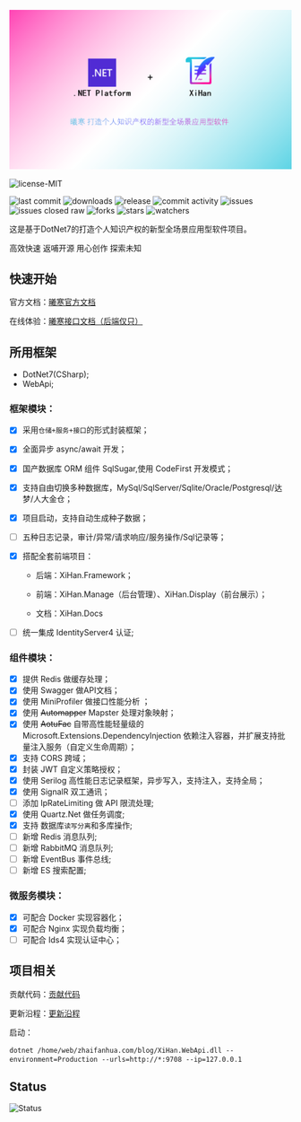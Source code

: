 ![LOGO](LOGO.png)

![license-MIT](https://img.shields.io/badge/license-MIT-blue.svg?longCache=true&style=flat-square) 

![last commit](https://img.shields.io/github/last-commit/XiHanBlog/XiHan.Framework.svg?style=flat-square) ![downloads](https://img.shields.io/github/downloads/XiHanBlog/XiHan.Framework/total?style=flat-square) ![release](https://img.shields.io/github/v/release/XiHanBlog/XiHan.Framework?style=flat-square) ![commit activity](https://img.shields.io/github/commit-activity/y/XiHanBlog/XiHan.Framework?style=flat-square) ![issues](https://img.shields.io/github/issues/XiHanBlog/XiHan.Framework?style=flat-square) ![issues closed raw](https://img.shields.io/github/issues-closed-raw/XiHanBlog/XiHan.Framework?style=flat-square) ![forks](https://img.shields.io/github/forks/XiHanBlog/XiHan.Framework?style=flat-square) ![stars](https://img.shields.io/github/stars/XiHanBlog/XiHan.Framework?style=flat-square) ![watchers](https://img.shields.io/github/watchers/XiHanBlog/XiHan.Framework?style=flat-square)

这是基于DotNet7的打造个人知识产权的新型全场景应用型软件项目。

高效快速 返哺开源 用心创作 探索未知

## 快速开始

官方文档：[曦寒官方文档](https://docs.xihan.fun)

在线体验：[曦寒接口文档（后端仅只）](https://api.xihan.fun)

## 所用框架

- DotNet7(CSharp);
- WebApi;

### 框架模块：

- [x] 采用`仓储+服务+接口`的形式封装框架；

- [x] 全面异步 async/await 开发；

- [x] 国产数据库 ORM 组件 SqlSugar,使用 CodeFirst 开发模式；

- [x] 支持自由切换多种数据库，MySql/SqlServer/Sqlite/Oracle/Postgresql/达梦/人大金仓；

- [x] 项目启动，支持自动生成种子数据；

- [ ] 五种日志记录，审计/异常/请求响应/服务操作/Sql记录等；

- [x] 搭配全套前端项目：

  - 后端：XiHan.Framework；

  - 前端：XiHan.Manage（后台管理）、XiHan.Display（前台展示）；

  - 文档：XiHan.Docs

- [ ] 统一集成 IdentityServer4 认证;

### 组件模块：

- [x] 提供 Redis 做缓存处理；
- [x] 使用 Swagger 做API文档；
- [x] 使用 MiniProfiler 做接口性能分析 ；
- [x] 使用 ~~Automapper~~ Mapster 处理对象映射；
- [x] 使用 ~~AotuFac~~ 自带高性能轻量级的 Microsoft.Extensions.DependencyInjection 依赖注入容器，并扩展支持批量注入服务（自定义生命周期）；
- [x] 支持 CORS 跨域；
- [x] 封装 JWT 自定义策略授权；
- [x] 使用 Serilog 高性能日志记录框架，异步写入，支持注入，支持全局；
- [x] 使用 SignalR 双工通讯；
- [ ] 添加 IpRateLimiting 做 API 限流处理;
- [x] 使用 Quartz.Net 做任务调度;
- [x] 支持 数据库`读写分离`和多库操作;
- [ ] 新增 Redis 消息队列;
- [ ] 新增 RabbitMQ 消息队列;
- [ ] 新增 EventBus 事件总线;
- [ ] 新增 ES 搜索配置;

### 微服务模块：

- [x] 可配合 Docker 实现容器化；
- [x] 可配合 Nginx 实现负载均衡；
- [ ] 可配合 Ids4 实现认证中心；

## 项目相关

贡献代码：[贡献代码](CONTRIBUTING.md)

更新沿程：[更新沿程](CHANGELOG.md)

启动：

```
dotnet /home/web/zhaifanhua.com/blog/XiHan.WebApi.dll --environment=Production --urls=http://*:9708 --ip=127.0.0.1
```



## Status

![Status](https://repobeats.axiom.co/api/embed/6e6dcd83875e06131527cf7e55007e5f72fd1860.svg)

